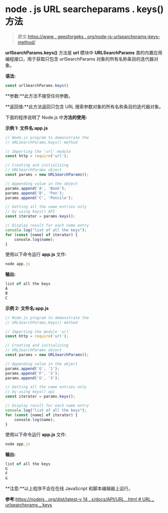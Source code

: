 # node . js URL searcheparams . keys()方法

> 原文:[https://www . geesforgeks . org/node-js-urlsearchprams-keys-method/](https://www.geeksforgeeks.org/node-js-urlsearchparams-keys-method/)

**urlSearchParams.keys()** 方法是 **url** 模块中 **URLSearchParams** 类的内置应用编程接口，用于获取只包含 urlSearchParams 对象的所有名称条目的迭代器对象。

**语法:**

```js
const urlSearchParams.keys()
```

**参数:**此方法不接受任何参数。

**返回值:**此方法返回只包含 URL 搜索参数对象的所有名称条目的迭代器对象。

下面的程序说明了 Node.js 中**方法的使用:**

**示例 1:** **文件名:app.js**

```js
// Node.js program to demonstrate the 
// URLSearchParams.keys() method

// Importing the 'url' module
const http = require('url');

// Creating and initializing 
// URLSearchParams object
const params = new URLSearchParams();

// Appending value in the object
params.append('A', 'Book');
params.append('B', 'Pen');
params.append('C', 'Pencile');

// Getting all the name entries only
// by using keys() API
const iterator = params.keys();

// Display result for each name entry
console.log("list of all the keys");
for (const [name] of iterator) {
    console.log(name);
}
```

使用以下命令运行 **app.js** 文件:

```js
node app.js
```

**输出:**

```js
list of all the keys
A
B
C

```

**示例 2:**
**文件名:app.js**

```js
// Node.js program to demonstrate the 
// URLSearchParams.keys() method

// Importing the module 'url'
const http = require('url');

// Creating and initializing
// URLSearchParams object
const params = new URLSearchParams();

// Appending value in the object
params.append('G', '1');
params.append('F', '2');
params.append('G', '3');

// Getting all the name entries only
// by using keys() api
const iterator = params.keys();

// Display result for each name entry
console.log("list of all the keys");
for (const [name] of iterator) {
    console.log(name);
}
```

使用以下命令运行 **app.js** 文件:

```js
node app.js
```

**输出:**

```js
list of all the keys
G
F
G

```

**注意:**以上程序不会在在线 JavaScript 和脚本编辑器上运行。

**参考:**[https://nodejs . org/dist/latest-v 14 . x/docs/API/URL . html # URL _ urlsearchprams _ keys](https://nodejs.org/dist/latest-v14.x/docs/api/url.html#url_urlsearchparams_keys)